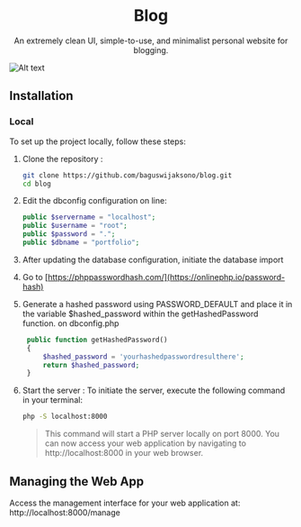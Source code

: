 <h1 align=center>Blog</h1>

<p align=center>
    An extremely clean UI, simple-to-use, and minimalist personal website for blogging. 
</p>

![Alt text](https://baguswinaksono.my.id/assets/img/personal.png)

## Installation

### Local
To set up the project locally, follow these steps:

1. Clone the repository :
    ```sh
    git clone https://github.com/baguswijaksono/blog.git
    cd blog
    ```
2. Edit the dbconfig configuration on line:

    ```php
    public $servername = "localhost";
    public $username = "root";
    public $password = ".";
    public $dbname = "portfolio";
    ```
3. After updating the database configuration, initiate the database import 
4. Go to [https://phppasswordhash.com/](https://onlinephp.io/password-hash)
5. Generate a hashed password using PASSWORD_DEFAULT and place it in the variable $hashed_password within the getHashedPassword function.
   on dbconfig.php 
   ```php
    public function getHashedPassword()
    {
        $hashed_password = 'yourhashedpasswordresulthere';
        return $hashed_password;
    }
   ```
6. Start the server :
   To initiate the server, execute the following command in your terminal:
    ```sh
    php -S localhost:8000
    ```
    > This command will start a PHP server locally on port 8000. You can now access your web application by navigating to http://localhost:8000 in your web browser.

## Managing the Web App

Access the management interface for your web application at: http://localhost:8000/manage
